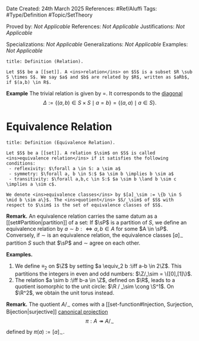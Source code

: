 <div class="topSpace"></div>

Date Created: 24th March 2025
References: #Ref/Aluffi 
Tags: #Type/Definition #Topic/SetTheory

Proved by: <i>Not Applicable</i>
References: <i>Not Applicable</i>
Justifications: <i>Not Applicable</i>

Specializations: <i>Not Applicable</i>
Generalizations: <i>Not Applicable</i>
Examples: <i>Not Applicable</i>

``` ad-Definition
title: Definition (Relation).

Let $S$ be a [[set]]. A <ins>relation</ins> on $S$ is a subset $R \sub S \times S$. We say $a$ and $b$ are related by $R$, written as $aRb$, if $(a,b) \in R$.
```

**Example**
The trivial relation is given by $=$. It corresponds to the <ins>diagonal</ins> $$\Delta := \{(a,b) \in S \times S \mid a=b\}=\{(a,a)\mid a \in S\}.$$

# Equivalence Relation

``` ad-Definition
title: Definition (Equivalence Relation).

Let $S$ be a [[set]]. A relation $\sim$ on $S$ is called <ins>equivalence relation</ins> if it satisfies the following conditions:
 - reflexivity: $\forall a \in S: a \sim a$
 - symmetry: $\forall a, b \in S:$ $a \sim b \implies b \sim a$
 - transitivity: $\forall a,b,c \in S:$ $a \sim b \land b \sim c \implies a \sim c$.

We denote <ins>equivalence classes</ins> by $[a]_\sim := \{b \in S \mid b \sim a\}$. The <ins>quotient</ins> $S/_\sim$ of $S$ with respect to $\sim$ is the set of equivalence classes of $S$. 
```

**Remark.**
An equivalence relation carries the same datum as a [[set#Partition|partition]] of a set: If $\sP$ is a partition of $S$, we define an equivalence relation by $a \sim b :\iff a,b \in A$ for some $A \in \sP$. Conversely, if $\sim$ is an equivalence relation, the equivalence classes $[a]_\sim$ partition $S$ such that $\sP$ and $\sim$ agree on each other.

**Examples.**
 1. We define $\equiv_2$ on $\Z$ by setting $a \equiv_2 b :\iff a-b \in 2\Z$. This partitions the integers in even and odd numbers: $\Z/_\sim = \{[0],[1]\}$.
 2. The relation $a \sim b :\iff b-a \in \Z$, defined on $\R$, leads to a quotient isomorphic to the unit circle: $\R / _\sim \cong \S^1$. On $\R^2$, we obtain the unit torus instead.

**Remark.**
The quotient $A/_\sim$ comes with a [[set-function#Injection, Surjection, Bijection|surjective]] <ins>canonical projection</ins> $$\pi: A \twoheadrightarrow A/_\sim$$ defined by $\pi(a):=[a]_\sim$.
